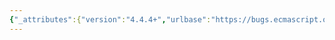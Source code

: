 ```yaml
---
{"_attributes":{"version":"4.4.4+","urlbase":"https://bugs.ecmascript.org/","maintainer":"dherman@mozilla.com"},"bug":{"bug_id":2878,"creation_ts":"2014-05-19 11:05:00 -0700","short_desc":"7.2.8 says abstract operation IsConstructor instead of IsInteger","delta_ts":"2014-05-22 17:49:20 -0700","product":"Draft for 6th Edition","component":"editorial issue","version":"Rev 24: April 27, 2014 Draft","rep_platform":"All","op_sys":"All","bug_status":"RESOLVED","resolution":"FIXED","priority":"Normal","bug_severity":"enhancement","everconfirmed":true,"reporter":{"uid":"oliver","name":"Oliver Hunt"},"assigned_to":{"uid":"allen","name":"Allen Wirfs-Brock"},"cc":"jmdyck","long_desc":[{"commentid":8557,"comment_count":0,"who":{"uid":"oliver","name":"Oliver Hunt"},"bug_when":"2014-05-19 11:05:38 -0700","thetext":"As in title"},{"commentid":8565,"comment_count":1,"who":{"uid":"allen","name":"Allen Wirfs-Brock"},"bug_when":"2014-05-19 12:17:38 -0700","thetext":"fixed in rev25 editor's draft"},{"commentid":8594,"comment_count":2,"who":{"uid":"allen","name":"Allen Wirfs-Brock"},"bug_when":"2014-05-22 17:49:20 -0700","thetext":"fixed in rev25"}]}}
---
```

